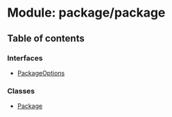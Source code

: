# Module: package/package

## Table of contents

### Interfaces

- [PackageOptions](../interfaces/package_package.PackageOptions.md)

### Classes

- [Package](../classes/package_package.Package.md)
